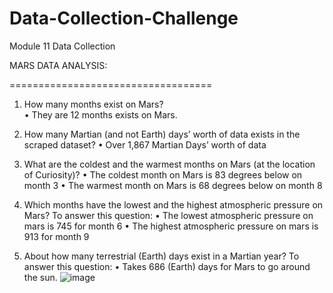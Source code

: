 # Data-Collection-Challenge
Module 11 Data Collection

MARS DATA ANALYSIS: 

===================================

1.	How many months exist on Mars?  
•	They are 12 months exists on Mars.
 
2.	How many Martian (and not Earth) days’ worth of data exists in the scraped dataset?
•	Over 1,867 Martian Days’ worth of data

3.	What are the coldest and the warmest months on Mars (at the location of Curiosity)? 
•	The coldest month on Mars is 83 degrees below on month 3
•	The warmest month on Mars is 68 degrees below on month 8

4.	Which months have the lowest and the highest atmospheric pressure on Mars? To answer this question:
•	The lowest atmospheric pressure on mars is 745 for month 6
•	The highest atmospheric pressure on mars is 913 for month 9

5.	About how many terrestrial (Earth) days exist in a Martian year? To answer this question:
•	Takes 686 (Earth) days for Mars to go around the sun. 
![image](https://github.com/davisdw/Data-Collection-Challenge/assets/104311388/9d5f7242-aa52-4f9d-97f5-6eb7136c0869)
